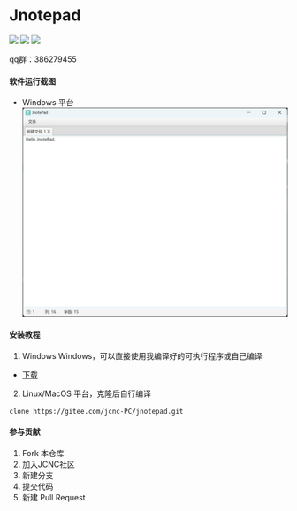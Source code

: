 # Jnotepad

![](https://img.shields.io/badge/Windows-Passing-49%2C198%2C84.svg?style=falt&logo=Windows)
![](https://img.shields.io/badge/Ubuntu-Passing-49%2C198%2C84.svg?style=falt&logo=Ubuntu)
![](https://img.shields.io/badge/MacOS-Passing-49%2C198%2C84.svg?style=falt&logo=Apple)

qq群：386279455

#### 软件运行截图
- Windows 平台
  ![linux](screenshot/windows-1.png)

#### 安装教程

1.  Windows Windows，可以直接使用我编译好的可执行程序或自己编译

[gitee-download]: https://gitee.com/jcnc-PC/jnotepad/releases
- [下载][gitee-download]

2. Linux/MacOS 平台，克隆后自行编译

<pre><code>clone https://gitee.com/jcnc-PC/jnotepad.git</code></pre>



#### 参与贡献

1. Fork 本仓库
2. 加入JCNC社区
3. 新建分支
4. 提交代码
5. 新建 Pull Request
